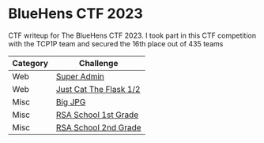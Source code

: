 # BlueHens CTF 2023
CTF writeup for The BlueHens CTF 2023. I took part in this CTF competition with the TCP1P team and secured the 16th place out of 435 teams

| Category | Challenge |
| --- | --- |
| Web | [Super Admin](/BlueHens%20CTF%202023/Super%20Admin/)
| Web | [Just Cat The Flask 1/2](/BlueHens%20CTF%202023/Just%20Cat%20The%20Flask%201/)
| Misc | [Big JPG](/BlueHens%20CTF%202023/Big%20JPG/)
| Misc | [RSA School 1st Grade](/BlueHens%20CTF%202023/RSA%20School%201st%20Grade/)
| Misc | [RSA School 2nd Grade](/BlueHens%20CTF%202023/RSA%20School%202nd%20Grade/)